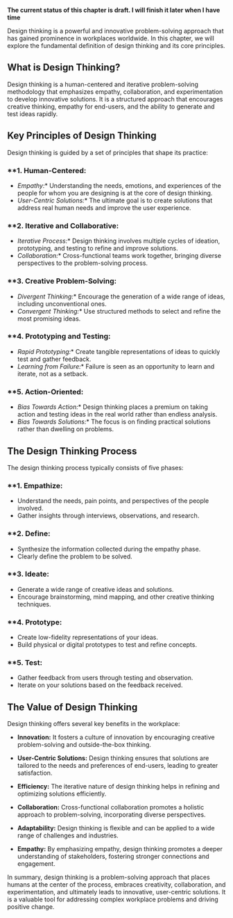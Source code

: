 **The current status of this chapter is draft. I will finish it later when I have time**

Design thinking is a powerful and innovative problem-solving approach that has gained prominence in workplaces worldwide. In this chapter, we will explore the fundamental definition of design thinking and its core principles.

**What is Design Thinking?**
----------------------------

Design thinking is a human-centered and iterative problem-solving methodology that emphasizes empathy, collaboration, and experimentation to develop innovative solutions. It is a structured approach that encourages creative thinking, empathy for end-users, and the ability to generate and test ideas rapidly.

**Key Principles of Design Thinking**
-------------------------------------

Design thinking is guided by a set of principles that shape its practice:

### \*\*1. **Human-Centered:**

* *Empathy:*\* Understanding the needs, emotions, and experiences of the people for whom you are designing is at the core of design thinking.
* *User-Centric Solutions:*\* The ultimate goal is to create solutions that address real human needs and improve the user experience.

### \*\*2. **Iterative and Collaborative:**

* *Iterative Process:*\* Design thinking involves multiple cycles of ideation, prototyping, and testing to refine and improve solutions.
* *Collaboration:*\* Cross-functional teams work together, bringing diverse perspectives to the problem-solving process.

### \*\*3. **Creative Problem-Solving:**

* *Divergent Thinking:*\* Encourage the generation of a wide range of ideas, including unconventional ones.
* *Convergent Thinking:*\* Use structured methods to select and refine the most promising ideas.

### \*\*4. **Prototyping and Testing:**

* *Rapid Prototyping:*\* Create tangible representations of ideas to quickly test and gather feedback.
* *Learning from Failure:*\* Failure is seen as an opportunity to learn and iterate, not as a setback.

### \*\*5. **Action-Oriented:**

* *Bias Towards Action:*\* Design thinking places a premium on taking action and testing ideas in the real world rather than endless analysis.
* *Bias Towards Solutions:*\* The focus is on finding practical solutions rather than dwelling on problems.

**The Design Thinking Process**
-------------------------------

The design thinking process typically consists of five phases:

### \*\*1. **Empathize:**

* Understand the needs, pain points, and perspectives of the people involved.
* Gather insights through interviews, observations, and research.

### \*\*2. **Define:**

* Synthesize the information collected during the empathy phase.
* Clearly define the problem to be solved.

### \*\*3. **Ideate:**

* Generate a wide range of creative ideas and solutions.
* Encourage brainstorming, mind mapping, and other creative thinking techniques.

### \*\*4. **Prototype:**

* Create low-fidelity representations of your ideas.
* Build physical or digital prototypes to test and refine concepts.

### \*\*5. **Test:**

* Gather feedback from users through testing and observation.
* Iterate on your solutions based on the feedback received.

**The Value of Design Thinking**
--------------------------------

Design thinking offers several key benefits in the workplace:

* **Innovation:** It fosters a culture of innovation by encouraging creative problem-solving and outside-the-box thinking.

* **User-Centric Solutions:** Design thinking ensures that solutions are tailored to the needs and preferences of end-users, leading to greater satisfaction.

* **Efficiency:** The iterative nature of design thinking helps in refining and optimizing solutions efficiently.

* **Collaboration:** Cross-functional collaboration promotes a holistic approach to problem-solving, incorporating diverse perspectives.

* **Adaptability:** Design thinking is flexible and can be applied to a wide range of challenges and industries.

* **Empathy:** By emphasizing empathy, design thinking promotes a deeper understanding of stakeholders, fostering stronger connections and engagement.

In summary, design thinking is a problem-solving approach that places humans at the center of the process, embraces creativity, collaboration, and experimentation, and ultimately leads to innovative, user-centric solutions. It is a valuable tool for addressing complex workplace problems and driving positive change.
